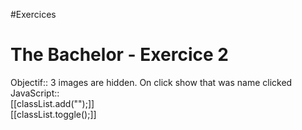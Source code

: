 #Exercices 
# The Bachelor - Exercice 2

Objectif:: 3 images are hidden. On click show that was name clicked
JavaScript:: <br>[[classList.add("");]]<br>[[classList.toggle();]]


